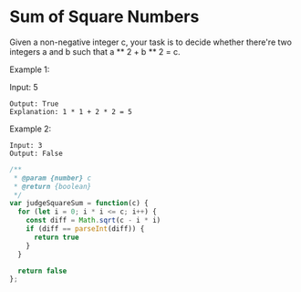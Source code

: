 # Sum of Square Numbers

Given a non-negative integer c, your task is to decide whether there're two integers a and b such that a ** 2 + b ** 2 = c.

Example 1:

Input: 5

    Output: True
    Explanation: 1 * 1 + 2 * 2 = 5

Example 2:

    Input: 3
    Output: False


```JavaScript
/**
 * @param {number} c
 * @return {boolean}
 */
var judgeSquareSum = function(c) {
  for (let i = 0; i * i <= c; i++) {
    const diff = Math.sqrt(c - i * i)
    if (diff == parseInt(diff)) {
      return true
    }
  }

  return false
};
```
